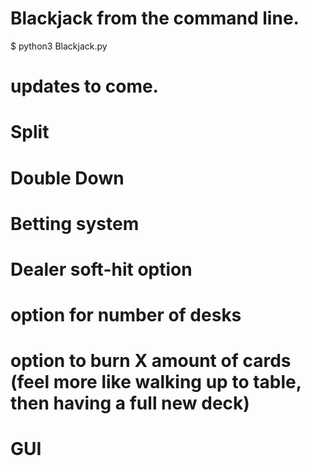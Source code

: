 # Blackjack from the command line.

$ python3 Blackjack.py

# updates to come.
# Split
# Double Down
# Betting system
# Dealer soft-hit option
# option for number of desks
# option to burn X amount of cards (feel more like walking up to table, then having a full new deck)
# GUI